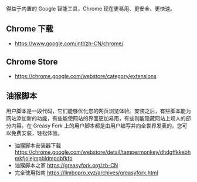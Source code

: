 得益于内置的 Google 智能工具，Chrome 现在更易用、更安全、更快速。

## Chrome 下载
- https://www.google.com/intl/zh-CN/chrome/
## Chrome Store
- https://chrome.google.com/webstore/category/extensions

## 油猴脚本
用户脚本是一段代码，它们能够优化您的网页浏览体验。安装之后，有些脚本能为网站添加新的功能，有些能使网站的界面更加易用，有些则能隐藏网站上烦人的部分内容。在 Greasy Fork 上的用户脚本都是由用户编写并向全世界发表的，您可以免费安装，轻松体验。

- 油猴脚本安装器下载 https://chrome.google.com/webstore/detail/tampermonkey/dhdgffkkebhmkfjojejmpbldmpobfkfo
- 油猴脚本之家 https://greasyfork.org/zh-CN
- 完全使用指南 https://limbopro.xyz/archives/greasyfork.html

